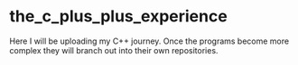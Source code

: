 # the_c_plus_plus_experience
Here I will be uploading my C++ journey. Once the programs become more complex they will branch out into their own repositories.
